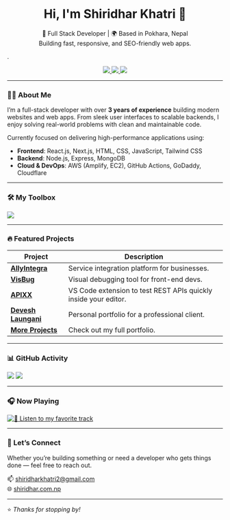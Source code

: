 <h1 align="center">Hi, I'm Shiridhar Khatri 👋</h1>
<p align="center">
  🚀 Full Stack Developer | 🌍 Based in Pokhara, Nepal<br>
  Building fast, responsive, and SEO-friendly web apps.
</p>
.
<p align="center">
  <a href="https://shiridhar.com.np" target="_blank">
    <img src="https://img.shields.io/badge/Portfolio-000000?style=for-the-badge&logo=About.me&logoColor=white" />
  </a>
  <a href="https://www.linkedin.com/in/shiridharkhatri/" target="_blank">
    <img src="https://img.shields.io/badge/LinkedIn-0077B5?style=for-the-badge&logo=linkedin&logoColor=white" />
  </a>
  <a href="https://www.upwork.com/freelancers/~01241e90d934b26b94" target="_blank">
    <img src="https://img.shields.io/badge/Upwork-6FDA44?style=for-the-badge&logo=upwork&logoColor=white" />
  </a>
</p>

---

### 🧑‍💻 About Me

I’m a full-stack developer with over **3 years of experience** building modern websites and web apps. From sleek user interfaces to scalable backends, I enjoy solving real-world problems with clean and maintainable code.

Currently focused on delivering high-performance applications using:

- **Frontend**: React.js, Next.js, HTML, CSS, JavaScript, Tailwind CSS
- **Backend**: Node.js, Express, MongoDB
- **Cloud & DevOps**: AWS (Amplify, EC2), GitHub Actions, GoDaddy, Cloudflare

---

### 🛠️ My Toolbox

<p>
  <img src="https://skillicons.dev/icons?i=js,html,css,react,nextjs,nodejs,express,mongodb,tailwind,bootstrap,aws,git,github,cloudflare,wordpress,java,python" />
</p>

---

### 🔥 Featured Projects

| Project | Description |
|--------|-------------|
| [**AllyIntegra**](https://www.allyintegra.com/) | Service integration platform for businesses. |
| [**VisBug**](https://visbug.com/) | Visual debugging tool for front-end devs. |
| [**APIXX**](https://marketplace.visualstudio.com/items?itemName=shiridhar.apixx) | VS Code extension to test REST APIs quickly inside your editor. |
| [**Devesh Laungani**](https://deveshlaungani.com/) | Personal portfolio for a professional client. |
| [**More Projects**](https://shiridhar.com.np/#projects) | Check out my full portfolio. |

---

### 📊 GitHub Activity

<p>
  <img src="https://github-readme-stats.vercel.app/api?username=shiridharKhatri&show_icons=true&theme=react&hide_border=true" />
  <img src="https://github-readme-stats.vercel.app/api/top-langs/?username=shiridharKhatri&layout=compact&theme=react&hide_border=true" />
</p>

---

### 🎧 Now Playing

[![🎵 Listen to my favorite track](https://img.shields.io/badge/Spotify-🎧%20Now%20Playing-1DB954?style=for-the-badge&logo=spotify&logoColor=white)](https://open.spotify.com/track/5NvOZCjZaGGGL597exlQWv?si=809c1cac7c084727)

---

### 🙌 Let’s Connect

Whether you’re building something or need a developer who gets things done — feel free to reach out.

📫 shiridharkhatri2@gmail.com  
🌐 [shiridhar.com.np](https://shiridhar.com.np)

---

⭐ _Thanks for stopping by!_
